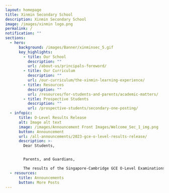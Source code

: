 ```yaml
---
layout: homepage
title: Xinmin Secondary School
description: Xinmin Secondary School
image: /images/xinmin logo.png
permalink: /
notification: ""
sections:
  - hero:
      background: /images/Banner/xinminsec_5.gif
      key_highlights:
        - title: Our School
          description: ""
          url: /about-us/principals-foreword/
        - title: Our Curriculum
          description: ""
          url: /our-curriculum/the-xinmin-learning-experience/
        - title: Resources
          description: ""
          url: /resources/for-students-and-parents/academic-matters/
        - title: Prospective Students
          description: ""
          url: /prospective-students/secondary-one-posting/
  - infopic:
      title: O-Level Results Release
      alt: Image alt text
      image: /images/Announcement Front Images/Welcome_Sec_1_img.png
      button: Announcement
      url: /all-announcements/2023-gce-o-level-results-release/
      description: >-
        Dear Students, 


        Parents, and Guardians,

        The results of the Singapore-Cambridge GCE O-Level Examinations will be released on Thursday, 11 January at 2 pm.
  - resources:
      title: Announcements
      button: More Posts
---
```

